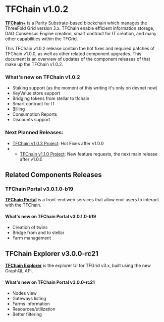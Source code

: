 # TFChain v1.0.2

[**TFChain**+](https://library.threefold.me/info/threefold#/tfchain) is a Parity Substrate-based blockchain which manages the ThreeFold Grid version 3.x. TFChain enable efficient information storage, DAO Consensus Engine creation, smart contract for IT creation, and many other capabilities within the TFGrid. 

This TFChain v1.0.2 release contain the hot fixes and required patches of TFChain v1.0.0, as well as other related component upgrades. This document is an overview of updates of the component releases of that make up the TFChain v1.0.2.

### What's new on TFChain v1.0.2

- Staking support (as the moment of this writing it's only on devnet now)
- KeyValue store support
- Bridging tokens from stellar to tfchain
- Smart contract for IT 
- Billing 
- Consumption Reports
- Discounts support

### Next Planned Releases:
- [TFChain v1.0.3 Project](https://github.com/threefoldtech/tfchain/projects/4): Hot Fixes after v1.0.0
- - [TFChain v1.1.0 Project](https://github.com/threefoldtech/tfchain/projects/2): New feature requests, the next main release after v1.0.0

## Related Components Releases

### TFChain Portal v3.0.1.0-b19 

[**TFChain Portal**](https://github.com/threefoldtech/tfchain_portal) is a front-end web services that allow end-users to interact with the TFChain.

#### What's new on TFChain Portal v3.0.1.0-b19 
- Creation of twins
- Bridge from and to stellar
- Farm management
 

## TFChain Explorer v3.0.0-rc21

[**TFChain Explorer**](https://github.com/threefoldtech/tfchain_explorer) is the explorer UI for TFGrid v3.x, built using the new GraphQL API.

#### What's new on TFChain Portal v3.0.0-rc21

- Nodes view
- Gateways listing
- Farms information
- Resources/utilization
- Better filtering
